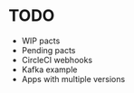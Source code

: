 # TODO
- WIP pacts
- Pending pacts
- CircleCI webhooks
- Kafka example
- Apps with multiple versions